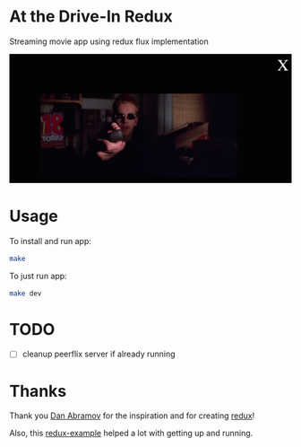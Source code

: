 # At the Drive-In Redux

Streaming movie app using redux flux implementation

![stream](/content/image/hackers.png)

# Usage

To install and run app:
```bash
make
```

To just run app:
```bash
make dev
```

# TODO

- [ ] cleanup peerflix server if already running

# Thanks

Thank you [Dan Abramov](https://twitter.com/dan_abramov) for the inspiration and for creating [redux](https://github.com/gaearon/redux)!

Also, this [redux-example](https://github.com/quangbuule/redux-example) helped a lot with getting up and running.
